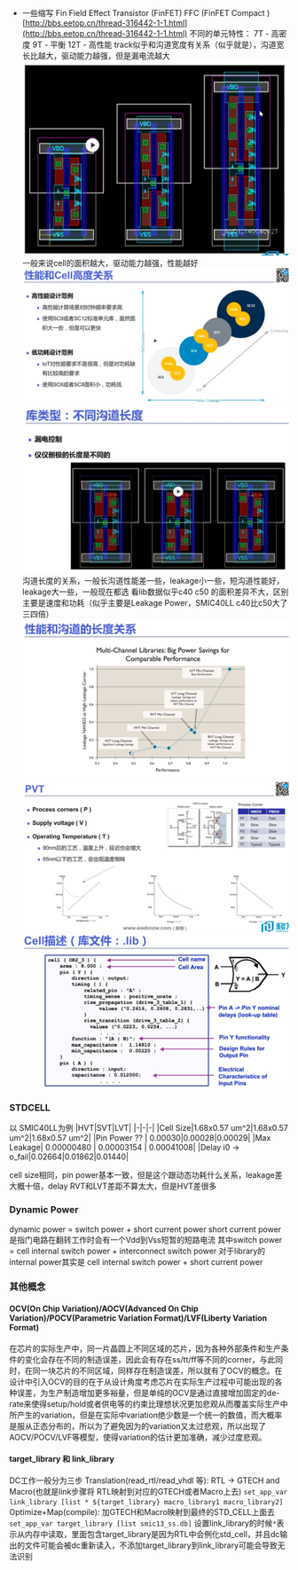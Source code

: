* 一些缩写
Fin Field Effect Transistor (FinFET)
FFC (FinFET Compact )
[http://bbs.eetop.cn/thread-316442-1-1.html](http://bbs.eetop.cn/thread-316442-1-1.html)
不同的单元特性：
7T - 高密度
9T - 平衡
12T - 高性能
track似乎和沟道宽度有关系（似乎就是），沟道宽长比越大，驱动能力越强，但是漏电流越大
![](后端.assets\23495115-1b24279e917cb892.png)
一般来说cell的面积越大，驱动能力越强，性能越好
![](后端.assets\23495115-b079f6bed5b0a214.png)
![](后端.assets\23495115-f8705dff571a9831.png)
沟道长度的关系，一般长沟道性能差一些，leakage小一些，短沟道性能好，leakage大一些，一般现在都选
看lib数据似乎c40 c50 的面积差异不大，区别主要是速度和功耗（似乎主要是Leakage Power，SMIC40LL c40比c50大了三四倍）
![](后端.assets\23495115-89cdc9b12d81160d.png)
![](后端.assets\23495115-1cb3e970f32f2789.png)
![](后端.assets\23495115-a9410d318505433f.png)

### STDCELL
以 SMIC40LL为例
|HVT|SVT|LVT|
|-|-|-|
|Cell Size|1.68x0.57 um^2|1.68x0.57 um^2|1.68x0.57 um^2|
|Pin Power ?? | 0.00030|0.00028|0.00029|
|Max Leakage| 0.00000480 | 0.00003154 | 0.00041008|
|Delay i0 -> o_fail|0.02664|0.01862|0.01440|

cell size相同，pin power基本一致，但是这个跟动态功耗什么关系，leakage差大概十倍，delay RVT和LVT差距不算太大，但是HVT差很多

### Dynamic Power
dynamic power = switch power + short current power
short current power是指门电路在翻转工作时会有一个Vdd到Vss短暂的短路电流
其中switch power = cell internal switch power + interconnect switch power
对于library的internal power其实是 cell internal switch power + short current power


### 其他概念
#### OCV(On Chip Variation)/AOCV(Advanced On Chip Variation)/POCV(Parametric Variation Format)/LVF(Liberty Variation Format)
在芯片的实际生产中，同一片晶圆上不同区域的芯片，因为各种外部条件和生产条件的变化会存在不同的制造误差，因此会有存在ss/tt/ff等不同的corner，与此同时，在同一块芯片的不同区域，同样存在制造误差，所以就有了OCV的概念。在设计中引入OCV的目的在于从设计角度考虑芯片在实际生产过程中可能出现的各种误差，为生产制造增加更多裕量，但是单纯的OCV是通过直接增加固定的de-rate来使得setup/hold或者供电等的约束比理想状况更加悲观从而覆盖实际生产中所产生的variation，但是在实际中variation绝少数是一个统一的数值，而大概率是服从正态分布的，所以为了避免因为的variation又太过悲观，所以出现了AOCV/POCV/LVF等模型，使得variation的估计更加准确，减少过度悲观。
#### target_library 和 link_library 
DC工作一般分为三步
Translation(read_rtl/read_vhdl 等): RTL -> GTECH and Macro(也就是link步骤将 RTL映射到对应的GTECH或者Macro上去) `set_app_var link_library [list * ${target_library} macro_library1 macro_library2]`
Optimize+Map(compile): 加GTECH和Macro映射到最终的STD_CELL上面去 `set_app_var target_library [list smic13_ss.db]`
设置link_library的时候` * `表示从内存中读取，里面包含target_library是因为RTL中会例化std_cell，并且dc输出的文件可能会被dc重新读入，不添加target_library到link_library可能会导致无法识别

